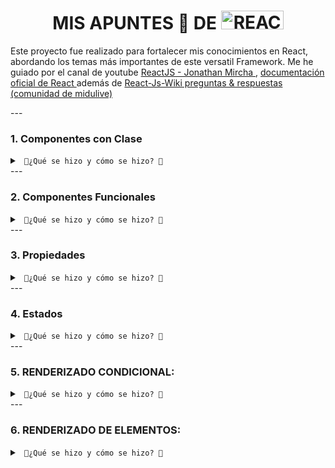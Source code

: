 <body>
  <div class="container">
    <h1 align="center">MIS APUNTES 📝 DE <img src="https://media3.giphy.com/media/CuIm1Mi2xGhfa5vu2L/giphy.gif" title="REACT" alt="REACT" width="100" height="30" /></h1>
  </div>
</body>

  <p>Este proyecto fue realizado para fortalecer mis conocimientos en React, abordando los temas más importantes de este versatil Framework. Me he guiado por el canal de youtube  
  <a href="https://www.youtube.com/playlist?list=PLvq-jIkSeTUZ5XcUw8fJPTBKEHEKPMTKk" target="_blank" rel="noopener noreferrer"> ReactJS - Jonathan Mircha </a>,  
  <a href="https://es.react.dev/" target="_blank" rel="noopener noreferrer"> documentación oficial de React </a> además de <a href="https://www.reactjs.wiki/" target="_blank" rel="noopener noreferrer"> React-Js-Wiki preguntas & respuestas (comunidad de midulive) </a> </p>
---
  <h3>1. Componentes con Clase</h3>
  <details> <summary><code> 🔽¿Qué se hizo y cómo se hizo? 🔽</summary> En esta sección se encuentra un ejemplo de un componente implementado con una clase de JavaScript. Los componentes de clase son una forma antigua de crear componentes en React, y en este ejemplo se muestra el cómo se define y utiliza un componente de esta manera. </code> <br> </br>
  <ol>
    <li>Se importó la biblioteca <code>React</code> y se importaron las imágenes necesarias para su uso en el componente.</li>
    <li>Se definió una función llamada <code>ComponenteDos</code> que representa el componente funcional.</li>
    <li>El componente contiene elementos HTML y texto para proporcionar información sobre los componentes funcionales en React.</li>
    <li>Las imágenes se importaron y se asignaron a variables para su uso posterior en el componente.</li>
    <li>Las imágenes se insertaron en el componente utilizando la etiqueta <code>&lt;img&gt;</code> y se especificó la ruta de la imagen utilizando las variables correspondientes.</li>
    <li>Al final del código, se exportó el componente <code>ComponenteDos</code> utilizando la sintaxis <code>export default ComponenteDos</code>.</li>
  </ol>
</details>
---

  <h3>2. Componentes Funcionales</h3>

  <details>
  <summary><code> 🔻¿Qué se hizo y cómo se hizo? 🔻</summary> En esta sección se presenta un componente implementado como una función de React. Los componentes funcionales son la forma moderna de crear componentes en React y se utilizan ampliamente en el desarrollo actual. El ejemplo muestra cómo se define y utiliza.</code><br> </br>
  <ol>
    <li>Se importó la biblioteca <code>React</code>.</li>
    <li>Se definió un componente funcional llamado <code>Propiedades</code>.</li>
    <li>El componente recibe <code>props</code> como parámetro.</li>
    <li>El componente contiene elementos HTML y texto que utilizan las <code>props</code> para mostrar valores dinámicos.</li>
    <li>Las <code>props</code> se utilizan dentro de las etiquetas <code>{}</code> para insertar los valores dinámicos en el contenido del componente.</li>
    <li>Se utiliza la sintaxis <code>props.propiedad ? "✅" : "✖️"</code> para renderizar un emoji de "✅" o "✖️" dependiendo del valor booleano de la <code>props.boolean</code>.</li>
    <li>Se utilizan métodos de manipulación de arrays, como <code>.join(", ")</code> y <code>.map(props.function)</code>, para mostrar los valores de las <code>props.arr</code> de manera formateada.</li>
    <li>Se accede a los valores de un objeto utilizando la sintaxis <code>props.obj.nombre</code> y <code>props.obj.correo</code>.</li>
    <li>Se utiliza la <code>props.elemento</code> directamente en la escritura literal del elemento.</li>
    <li>Se utiliza la <code>props.componenteReact</code> para mostrar otro componente React dentro de <code>{}</code>.</li>
    <li>Se exporta el componente <code>Propiedades</code> utilizando la sintaxis <code>export default Propiedades</code>.</li>
    <li>Se definen valores predeterminados para las <code>props</code> utilizando <code>Propiedades.defaultProps</code>.</li>
  </ol>
</details>
--- 
  <h3>3. Propiedades</h3>
  
  <details>
  <summary><code> 🔻¿Qué se hizo y cómo se hizo? 🔻</summary> Aquí se muestra cómo pasar propiedades o datos a los componentes de React. El componente <code>Propiedades.js</code> demuestra diferentes tipos de propiedades que se pueden utilizar, como cadenas de texto, números, booleanos, arreglos y objetos. Además, se muestra cómo acceder a estas propiedades dentro del componente. </code> <br> </br>
  <ol>
    <li>Importación de la biblioteca <code>React</code>.</li>
    <li>Declaración de una función llamada <code>Propiedades</code> que representa el componente funcional.</li>
    <li>El componente utiliza las <code>props</code> para mostrar valores dinámicos en elementos HTML como <code>&lt;h2&gt;</code>, <code>&lt;p&gt;</code> y <code>&lt;bdo&gt;</code>.</li>
    <li>Se utiliza la sintaxis <code>{props.propiedad}</code> para acceder a los valores de las <code>props</code> y mostrarlos en el contenido del componente.</li>
    <li>Se define la propiedad <code>defaultProps</code> para establecer valores predeterminados para las <code>props</code> en caso de que no se proporcionen al componente.</li>
    <li>Se exporta el componente <code>Propiedades</code> utilizando la sintaxis <code>export default Propiedades</code>.</li>
  </ol>
</details>
--- 

  <h3>4. Estados</h3>
<details>
  <summary>
    <code> 🔻¿Qué se hizo y cómo se hizo? 🔻</summary> En esta sección se explora el concepto de estados en React. El componente <code>Estado.js</code> muestra cómo se puede utilizar el estado en un componente de React para almacenar y manejar datos que pueden cambiar a lo largo del tiempo. También se demuestra cómo actualizar el estado y reflejar los cambios en la interfaz de usuario. </code> <br> </br>
  
  <ol>
    <li>Se importa la biblioteca React y el módulo Component desde React.</li>
    <li>Se define la clase "<code>Estado</code>" que extiende la clase "<code>Component</code>" de React.</li>
    <li>Se implementa el constructor de la clase donde se inicializa el estado con la propiedad "<code>contador</code>" y el valor de 0.</li>
    <li>Se define el método "<code>render</code>" que devuelve el contenido del componente utilizando JSX.</li>
    <li>Se muestra información sobre los estados en React, incluyendo su inmutabilidad, la necesidad de utilizar "<code>setState</code>" para modificarlos y su naturaleza asíncrona.</li>
    <li>Se menciona que para este módulo se utiliza un componente de clase, pero se indica que una forma menos "verbosa" de utilizar estados es mediante componentes funcionales y los hooks de React.</li>
    <li>Se muestra el valor del estado "<code>contador</code>" en un párrafo utilizando "<code>{this.state.contador}</code>".</li>
    <li>Se comenta el código que utiliza "<code>setInterval</code>" para incrementar el valor del contador cada segundo debido a que genera un error en este contexto de componente de clase.</li>
    <li>Se exporta el componente "<code>Estado</code>" para poder ser utilizado en otros archivos de la aplicación.</li>
  </ol>
</details>
 ---
   
  <h3>5. RENDERIZADO CONDICIONAL: </h3>
<details>
  <summary>
    <code> 🔻¿Qué se hizo y cómo se hizo? 🔻  </summary> Esta sección muestra cómo renderizar componentes de forma condicional en React. El <code> conditional render </code> se refiere a la capacidad de mostrar o renderizar diferentes elementos o componentes en función de una condición determinada. </code> <br> </br>

 
  <ul>
    <li>Se importa la biblioteca React y se importan los componentes "<code>LoggIn</code>" y "<code>LogOut</code>".</li>
    <li>Se define el componente "<code>LoggIn</code>" que muestra un mensaje de inicio de sesión.</li>
    <li>Se define el componente "<code>LogOut</code>" que muestra un mensaje de cierre de sesión.</li>
    <li>Se exporta el componente "<code>RenderizadoCondicional</code>" que es una clase de React que extiende la clase "<code>Component</code>".</li>
    <li>En el constructor de la clase, se inicializa el estado con una propiedad llamada "<code>sesion</code>" con el valor inicial de "<code>true</code>".</li>
    <li>Se define el método "<code>handleChange</code>" que se ejecuta cuando se cambia el valor del input y actualiza el estado "<code>sesion</code>" según el valor ingresado.</li>
    <li>En el método "<code>render</code>", se utiliza una expresión ternaria para renderizar el componente "<code>LoggIn</code>" o "<code>LogOut</code>" dependiendo del valor del estado "<code>sesion</code>".</li>
    <li>Se muestra un input de texto donde se puede introducir "<code>true</code>" o "<code>false</code>" para cambiar el estado "<code>sesion</code>" y ver el renderizado condicional en acción.</li>
  </ul>
</details>
---
<h3>6. RENDERIZADO DE ELEMENTOS:  </h3>
<details>
  <summary>
    <code> 🔻¿Qué se hizo y cómo se hizo? 🔻  </summary> proceso mediante el cual se representan y muestran en la interfaz de usuario los elementos o componentes de React. </code> <br> </br>
     <ul>
    <li>Se crea un archivo JSON llamado <code>Data.json</code> que contiene datos de pacientes de psicología. Este archivo simula una estructura de datos con información relevante sobre los pacientes, como nombre, diagnóstico, gravedad y tipo de intervención.</li>
    <li>Se importa el módulo <code>Data.json</code> en el archivo de código.</li>
    <li>Se define el componente funcional <code>ElementoLista</code> que recibe las propiedades y muestra los datos recibidos en elementos de presentación.</li>
    <li>Se define el componente de clase <code>RenderizadoElementos</code> que extiende la clase Component de React.</li>
    <li>Dentro del componente <code>RenderizadoElementos</code>, se implementa el método <code>render()</code> que devuelve el contenido JSX que será renderizado en la interfaz de usuario.</li>
    <li>Se utiliza el archivo JSON importado para acceder a la propiedad <code>ejemplos</code>, que contiene los datos simulados de los pacientes de psicología.</li>
    <li>Se utiliza el método <code>map</code> en la propiedad <code>ejemplos</code> del objeto importado para iterar sobre los elementos del arreglo.</li>
    <li>Dentro de cada iteración, se instancia el componente <code>ElementoLista</code>, pasándole las propiedades del elemento actual y una clave única utilizando la propiedad <code>key</code>. Esto permitirá renderizar múltiples elementos <code>ElementoLista</code> con los datos simulados de los pacientes.</li>
  </ul>
---
<h3>7.</h3>
---
<h3>8.</h3>
---
<h3>9.</h3>
---
<h3>10.</h3>
---
<h3>11.</h3>
---
<h3>12.</h3>
---
<h3>13.</h3>
---
<h3>14.</h3>
---
<h3>15.</h3>
<hr></hr>
   <div align="right">
<p align="right"> Made with &#128153; plenty of blue love that comes from 👉🏽 <img src="https://media3.giphy.com/media/fihL7vZxPq5kwB89mH/200.gif" title="REACT" alt="REACT" width="40" height="40"/>   </p> 
  <em><sup> <a href="https://github.com/devpsicoamgg/devpsicoamgg/blob/main/copyright">Copyright &#169 devpsicoamgg</a> </sup></em>
  <br>
  <em><a href="https://www.mozilla.org/en-US/about/manifesto/">Manifesto MDN</a></em>
</div>
</body>
